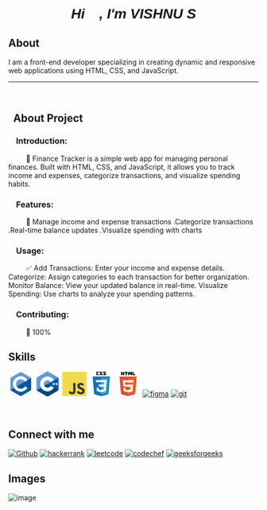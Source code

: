 <font face="Verdana, Geneva, Tahoma, sans-serif">
<h1 align="center"><i>Hi 👋, I'm VISHNU S</i></h1> 
</font>
<h2>About</h2>
<p>I am a front-end developer specializing in creating dynamic and responsive web applications using HTML, CSS, and JavaScript.</p>
<hr><br> 
<h2 style="font-weight: bold;">&nbsp; About Project</h2>
<h3>&nbsp;&nbsp;&nbsp; Introduction:</h3>
<p>&nbsp;&nbsp;&nbsp;&nbsp;&nbsp;&nbsp;&nbsp;&nbsp; 🔎 Finance Tracker is a simple web app for managing personal finances. Built with HTML, CSS, and JavaScript, it allows you to track income and expenses, categorize transactions, and visualize spending habits.</p>
<h3>&nbsp;&nbsp;&nbsp; Features:</h3>
<p>&nbsp;&nbsp;&nbsp;&nbsp;&nbsp;&nbsp;&nbsp;&nbsp; 🌟 Manage income and expense transactions .Categorize transactions .Real-time balance updates .Visualize spending with charts</p>
<h3>&nbsp;&nbsp;&nbsp; Usage:</h3>
<p>&nbsp;&nbsp;&nbsp;&nbsp;&nbsp;&nbsp;&nbsp;&nbsp; ✅ Add Transactions: Enter your income and expense details. Categorize: Assign categories to each transaction for better organization. Monitor Balance: View your updated balance in real-time. Visualize Spending: Use charts to analyze your spending patterns.</p>
<h3>&nbsp;&nbsp;&nbsp; Contributing:</h3>
<p>&nbsp;&nbsp;&nbsp;&nbsp;&nbsp;&nbsp;&nbsp;&nbsp; 📌 100%</p>

<h2>Skills</h2>
<a href="https://devdocs.io/c/" target="_blank" cursor:="" pointer;=""><img src="https://raw.githubusercontent.com/devicons/devicon/master/icons/c/c-original.svg" alt="C" width="50px" height="50px" title="C"></a>
<a href="https://devdocs.io/cpp/" target="_blank" cursor:="" pointer;=""><img src="https://raw.githubusercontent.com/devicons/devicon/master/icons/cplusplus/cplusplus-original.svg" alt="C++" width="50px" height="50px" title="C++"></a>
<a href="https://devdocs.io/javascript/" target="_blank" cursor:="" pointer;=""><img src="https://raw.githubusercontent.com/devicons/devicon/master/icons/javascript/javascript-original.svg" alt="Java Script" width="50px" height="50px" title="Java Script"></a>
<a href="https://developer.mozilla.org/en-US/docs/Web/CSS" target="_blank" cursor:="" pointer;=""><img src="https://raw.githubusercontent.com/devicons/devicon/master/icons/css3/css3-original-wordmark.svg" alt="CSS3" width="50px" height="50px" title="CSS3"></a>
<a href="https://developer.mozilla.org/en-US/docs/Glossary/HTML5" target="_blank" cursor:="" pointer;=""><img src="https://raw.githubusercontent.com/devicons/devicon/master/icons/html5/html5-original-wordmark.svg" alt="HTML5" width="50px" height="50px" title="HTML5"></a>
<a href="https://www.figma.com/" target="_blank" cursor:="" pointer;=""><img src="https://www.vectorlogo.zone/logos/figma/figma-icon.svg" alt="figma" width="50px" height="50px" title="figma"></a>
<a href="https://www.git-scm.com/" target="_blank" cursor:="" pointer;=""><img src="https://www.vectorlogo.zone/logos/git-scm/git-scm-icon.svg" alt="git" width="50px" height="50px" title="git"></a>

<br><h2>Connect with me</h2>
<a href="https://github.com/vishnu-018" target="_blank" title="github"><img src="https://svg-files.pixelied.com/ea70474d-1e22-41b9-a02a-b9f6bed76476/thumb-256px.png" alt="Github" width="50px" height="50px"></a>
<a href="https://www.hackerrank.com/profile/vishnu_ec211" target="_blank" title="hackerrank"><img src="https://svg-files.pixelied.com/819d418a-8f63-49d6-8f43-8eee7d52ecbe/thumb-256px.png" alt="hackerrank" width="50px" height="50px"></a>
<a href="https://leetcode.com/u/Vishnu_Sakthivel/" target="_blank" title="leetcode"><img src="https://www.svgrepo.com/show/330828/leetcode.svg" alt="leetcode" width="50px" height="50px"></a>
<a href="https://www.codechef.com/users/vishnu_2025" target="_blank" title="codechef"><img src="https://svg-files.pixelied.com/0c007bf4-6427-4426-af7b-5922af9cbff7/thumb-256px.png" alt="codechef" width="50px" height="50px"></a>
<a href="https://www.geeksforgeeks.org/user/vishnu3jbs/" target="_blank" title="geeksforgeeks"><img src="https://svg-files.pixelied.com/f1e69a82-add1-4a66-b441-9ddd9730d971/thumb-256px.png" alt="geeksforgeeks" width="50px" height="50px"></a>
<br><h2>Images</h2><img src="https://img.freepik.com/free-vector/digital-indian-rupee-rise-up-arrow-background-trading-concept_1017-42460.jpg" alt="image" width="300px" height="300px">

<br>

